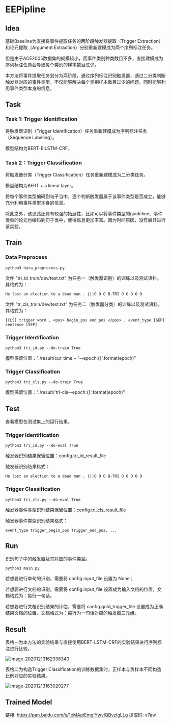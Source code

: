 # EEPipline
## Idea
基础Baseline为直接将事件提取任务的两阶段触发器提取（Trigger Extraction）和论元提取（Argument Extraction）分别重新建模成为两个序列标注任务。

但是由于ACE2005数据集的规模较小，而事件类别种类数目不多，直接建模成为序列标注任务会导致每个类别的样本数目过少。

本方法将事件提取任务划分为两阶段，通过序列标注识别触发器，通过二分类判断触发器对应的事件类型，不仅能够解决每个类别样本数目过少的问题，同时能够利用事件类型本身的信息。
## Task
### Task 1: Trigger Identification
将触发器识别（Trigger Identification）任务重新建模成为序列标注任务（Sequence Labeling）。

模型结构为BERT-BiLSTM-CRF。
### Task 2：Trigger Classification
将触发器分类（Trigger Classification）任务重新建模成为二分类任务。

模型结构为BERT + a linear layer。

将每个事件类型编码到句子当中，逐个判断触发器属于该事件类型是否成立，能够充分利用事件类型本身的信息。

除此之外，该思路还具有较强的拓展性，比如可以将事件类型的guideline、事件类型的论元也编码到句子当中，使得信息更加丰富。因为时间原因，没有展开进行该实验。
## Train
### Data Preprocess
```shell script
python3 data_preprocess.py
```
文件 "tri_id_train/dev/test.txt" 为任务一（触发器识别）的训练以及测试语料。其格式为：

    He lost an election to a dead man . |||O O O B-TRI O O O O O 

文件 "tr_cls_train/dev/test.txt" 为任务二（触发器分类）的训练以及测试语料。其格式为：

    [CLS] trigger word , <pos> begin_pos end_pos </pos> , event_type [SEP] sentence [SEP]
### Trigger Identification
```shell script
python3 tri_id.py --do-train True
```
模型保留位置："./result/cur_time + '--epoch:{}'.format(epoch)"
### Trigger Classification
```shell script
python3 tri_cls.py --do-train True
```
模型保留位置："./result/'tri-cls--epoch:{}'.format(epoch)"

## Test
查看模型在测试集上的运行结果。
### Trigger Identification
```shell script
python3 tri_id.py --do-eval True
```
触发器识别结果保留位置：config.tri_id_result_file

触发器识别结果格式：

    He lost an election to a dead man . |||O O O B-TRI O O O O O 
### Trigger Classification
```shell script
python3 tri_cls.py --do-eval True
```
触发器事件类型识别结果保留位置：config.tri_cls_result_file

触发器事件类型识别结果格式：

    event_type trigger_begin_pos trigger_end_pos, ...
## Run
识别句子中的触发器及其对应的事件类型。
```shell script
python3 main.py
```
若想要进行单句的识别，需要将 config.input_file 设置为 None；

若想要进行文档的识别，需要将 config.input_file 设置成为输入文档的位置，文档格式为：每行一句话。

若想要进行文档识别结果的评估，需要将 config.gold_trigger_file 设置成为正确结果文档的位置，文档格式为：每行为一句话对应的触发器三元组。

## Result

表格一为本方法的实验结果与直接使用BERT-LSTM-CRF的实验结果进行序列标注进行比较。

![image-20201213162338340](C:\Users\dell\AppData\Roaming\Typora\typora-user-images\image-20201213162338340.png)

表格二为构造Trigger Classification的训练数据集时，正样本与负样本不同构造比例对应的实验结果。

![image-20201213163020277](C:\Users\dell\AppData\Roaming\Typora\typora-user-images\image-20201213163020277.png)



## Trained Model
链接: https://pan.baidu.com/s/1eMApiEmgIYwvlQBvzIgLLg 提取码: v7aw 